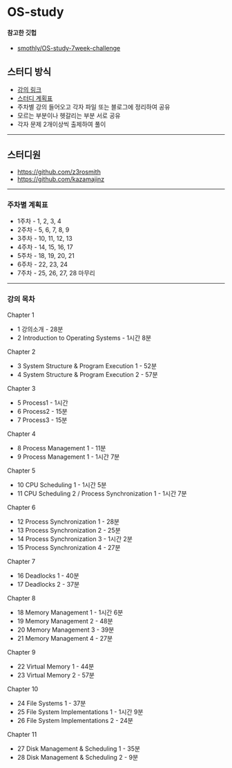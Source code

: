# OS-study

#### 참고한 깃헙

- [smothly/OS-study-7week-challenge](https://github.com/smothly/OS-study-7week-challenge)

## 스터디 방식
- [강의 링크](http://www.kocw.or.kr/home/cview.do?mty=p&kemId=1046323)
- [스터디 계획표](https://docs.google.com/document/d/1jr_C1HPOlWZyfXABOoK35qAyVdo-Q2w0BjivWbCJjR8/edit?usp=sharing)
- 주차별 강의 들어오고 각자 파일 또는 블로그에 정리하여 공유
- 모르는 부분이나 헷갈리는 부분 서로 공유
- 각자 문제 2개이상씩 출제하여 풀이

---

## 스터디원
- https://github.com/z3rosmith
- https://github.com/kazamajinz

---

### 주차별 계획표
- 1주차 - 1, 2, 3, 4
- 2주차 - 5, 6, 7, 8, 9
- 3주차 - 10, 11, 12, 13
- 4주차 - 14, 15, 16, 17
- 5주차 - 18, 19, 20, 21
- 6주차 - 22, 23, 24
- 7주차 - 25, 26, 27, 28 마무리


---

### 강의 목차

Chapter 1
- 1 강의소개 - 28분
- 2 Introduction to Operating Systems - 1시간 8분

Chapter 2
- 3 System Structure & Program Execution 1 - 52분
- 4 System Structure & Program Execution 2 -  57분

Chapter 3
- 5 Process1 - 1시간
- 6 Process2 - 15분
- 7 Process3 - 15분

Chapter 4
- 8 Process Management 1 - 11분
- 9 Process Management 1 - 1시간 7분


Chapter 5
- 10 CPU Scheduling 1 - 1시간 5분
- 11 CPU Scheduling 2 / Process Synchronization 1 - 1시간 7분

Chapter 6
- 12 Process Synchronization 1 - 28분
- 13 Process Synchronization 2 - 25분
- 14 Process Synchronization 3 - 1시간 2분
- 15 Process Synchronization 4 - 27분

Chapter 7
- 16 Deadlocks 1 - 40분
- 17 Deadlocks 2 - 37분

Chapter 8
- 18 Memory Management 1 - 1시간 6분
- 19 Memory Management 2 - 48분
- 20 Memory Management 3 - 39분
- 21 Memory Management 4 - 27분

Chapter 9
- 22 Virtual Memory 1 - 44분
- 23 Virtual Memory 2 - 57분

Chapter 10
- 24 File Systems 1 - 37분
- 25 File System Implementations 1 - 1시간 9분
- 26 File System Implementations 2 - 24분

Chapter 11
- 27 Disk Management & Scheduling 1 - 35분
- 28 Disk Management & Scheduling 2 - 9분
